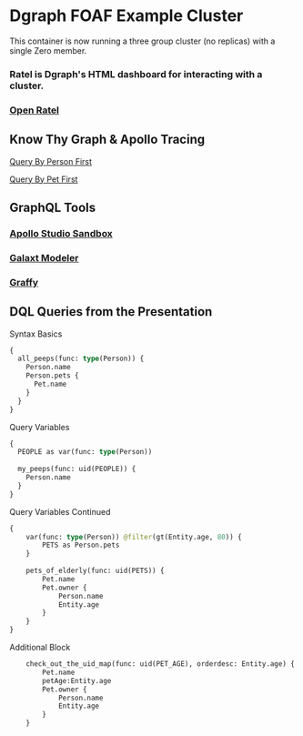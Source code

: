 # Dgraph FOAF Example Cluster

This container is now running a three group cluster (no replicas) with a single Zero member.

### Ratel is Dgraph's HTML dashboard for interacting with a cluster.
### [Open Ratel](https://play.dgraph.io?latest)

## Know Thy Graph & Apollo Tracing

[Query By Person First](https://studio.apollographql.com/sandbox/explorer?endpoint=http%3A%2F%2Flocalhost%3A8080%2Fgraphql&explorerURLState=N4IgJg9gxgrgtgUwHYBcQC4QEcYIE4CeABAA4IQkA2CA6gJYoAWA8pWAgM4oAKCKHACgAkAMzqUU%2BdEV4oAYuMl4AlEWAAdJESI58BXng4QtAASgBDDhfZrN27UnOI79svwFiJUoqMX5VGlr22uYA5ggu2gC%2BLjFIUSBRQA)

[Query By Pet First](https://studio.apollographql.com/sandbox/explorer?endpoint=http%3A%2F%2Flocalhost%3A8080%2Fgraphql&explorerURLState=N4IgJg9gxgrgtgUwHYBcQC4QEcYIE4CeABAIq6EAKCKAFACQBmAlgDYr7pFUoBir7eAJRFgAHSREiOfAW41mbDkUb98wsRMlEAhgHME4rUSTbEhrRADuSfCJOIAvuadIHIB0A)

## GraphQL Tools

### [Apollo Studio Sandbox](https://studio.apollographql.com/sandbox/explorer?endpoint=http%3A%2F%2Flocalhost%3A8080%2Fgraphql&explorerURLState=N4IgJg9gxgrgtgUwHYBcQC4QEcYIE4CeABAKIAeAhnAA4A2CAiroQBQAkAZgJZ4DOK6IgElUASiLAAOkiJEc%2BAgAV8vCEhbc%2BAopx79xUmbKJcw040SRUE5ogF9pdkABoQANwp4uFAEb1eGCCGspIgmvyhggCMAAyOIHZAA)

### [Galaxt Modeler](https://www.datensen.com/data-modeling/galaxy-modeler-for-graphql.html)

### [Graffy](https://chromewebstore.google.com/detail/graffy/hpbbfdcfeinlpdhhjanfhkadiccofeif?hl=en-US&pli=1)


## DQL Queries from the Presentation

Syntax Basics
```graphql
{
  all_peeps(func: type(Person)) {
    Person.name
    Person.pets {
      Pet.name
    }
  }
}
```

Query Variables
```graphql
{
  PEOPLE as var(func: type(Person))
  
  my_peeps(func: uid(PEOPLE)) {
    Person.name
  }
}
```

Query Variables Continued
```graphql
{
    var(func: type(Person)) @filter(gt(Entity.age, 80)) {
        PETS as Person.pets
    }
  
    pets_of_elderly(func: uid(PETS)) {
        Pet.name
        Pet.owner {
            Person.name
            Entity.age
        }
    }
}
```

Additional Block
```graphql
    check_out_the_uid_map(func: uid(PET_AGE), orderdesc: Entity.age) {
        Pet.name
        petAge:Entity.age
        Pet.owner {
            Person.name
            Entity.age
        }
    }
```